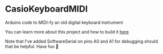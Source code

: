 # CasioKeyboardMIDI
Arduino code to MIDI-fy an old digital keyboard instrument

You can learn more about this project and how to build it [here](https://medium.com/@mero11.gh/midi-fying-an-old-casio-digital-keyboard-6a9ae9f3092b?sk=4bbd402e457ac49a23d123bb412c1bf2)

Note that I've added SoftwareSerial on pins A0 and A1 for debugging should that be helpful. Have fun 💃
